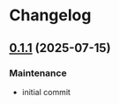 # Changelog

## [0.1.1](/compare/71fe44ffec73ada6e5d72caa2b6964a224bb7ade...v0.1.1) (2025-07-15)

### Maintenance

- initial commit


